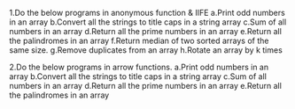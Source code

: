 1.Do the below programs in anonymous function & IIFE
 a.Print odd numbers in an array
 b.Convert all the strings to title caps in a string array
 c.Sum of all numbers in an array
 d.Return all the prime numbers in an array
 e.Return all the palindromes in an array
 f.Return median of two sorted arrays of the same size.
 g.Remove duplicates from an array
 h.Rotate an array by k times


2.Do the below programs in arrow functions.
 a.Print odd numbers in an array
 b.Convert all the strings to title caps in a string array
 c.Sum of all numbers in an array
 d.Return all the prime numbers in an array
 e.Return all the palindromes in an array

